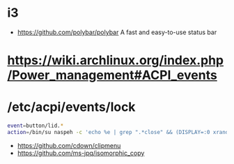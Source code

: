 # i3
- https://github.com/polybar/polybar A fast and easy-to-use status bar


# https://wiki.archlinux.org/index.php/Power_management#ACPI_events
# /etc/acpi/events/lock
```sh
event=button/lid.*
action=/bin/su naspeh -c 'echo %e | grep ".*close" && (DISPLAY=:0 xrandr | grep -c "HDMI. connected" || DISPLAY=:0 ~/bin/my lock)'
```

- https://github.com/cdown/clipmenu
- https://github.com/ms-jpq/isomorphic_copy

